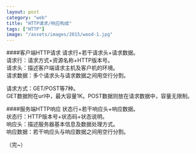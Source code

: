 ```yaml
---
layout: post
category: "web"
title: "HTTP请求/响应构成"
tags: ["HTTP"]
image: "/assets/images/2015/wood-1.jpg"
---
```

####客户端HTTP请求
请求行+若干请求头+请求数据。  
请求行：请求方式+资源名称+HTTP版本号。  
请求头：描述客户端请求主机及客户机的环境。  
请求数据：多个请求头与请求数据之间用空行分割。  

请求方式：GET/POST等7种。  
GET数据附在url中，最大容量1K。POST数据则放在请求数据中，容量无限制。  

####服务端HTTP响应
状态行+若干响应头+响应数据。  
状态行：HTTP版本号+状态码+状态说明。  
响应头：描述服务器基本信息及数据处理方式。  
响应数据：若干响应头与响应数据之间用空行分割。  

（完~）
